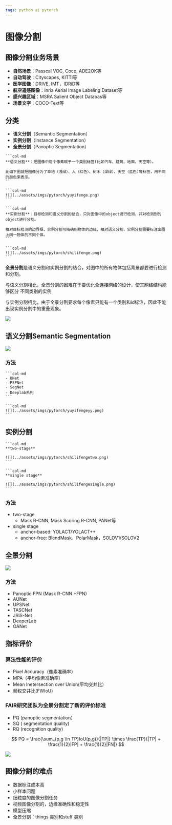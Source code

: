 ```yaml
---
tags: python ai pytorch 
---
```


# 图像分割

## 图像分割业务场景

- **自然场景**：Passcal VOC, Coco, ADE2OK等
- **自动驾驶**：Cityscapes, KITTI等
- **医学图像**：DRIVE, IMT，IDRiD等
- **航空遥感图像**：Inria Aerial Image Labeling Dataset等
- **感兴趣区域**：MSRA Salient Object Databas等
- **场景文字**：COCO-Text等

## 分类

- **语义分割**（Semantic Segmentation）
- **实例分割**（Instance Segmentation）
- **全景分割**（Panoptic Segmentation）

````col
```col-md
**语义分割**：把图像中每个像素赋予一个类别标签(比如汽车、建筑、地面、天空等）。

比如下图就把图像分为了草地（浅绿）、人（红色）、树木（深绿）、天空（蓝色)等标签，用不同的颜色来表示。
```

```col-md
![](../assets/imgs/pytorch/yuyifenge.png)
```
````

````col
```col-md
**实例分割**：目标检测和语义分割的结合，只对图像中的object进行检测，并对检测到的object进行分割。

相对目标检测的边界框，实例分割可精确到物体的边缘，相对语义分割，实例分割需要标注出图上同一物体的不同个体。
```

```col-md
![](../assets/imgs/pytorch/shilifenge.png)
```
````


**全景分割**是语义分割和实例分割的结合，对图中的所有物体包括背景都要进行检测和分割。

与语义分割相比，全景分割的困难在于要优化全连接网络的设计，使其网络结构能够区分 不同类别的实例

与实例分割相比，由于全景分割要求每个像素只能有一个类别和id标注，因此不能出现实例分割中的重叠现象。

![](../assets/imgs/pytorch/changjingfenge.png)

## 语义分割Semantic Segmentation

![](../assets/imgs/pytorch/yuyifengefangfa.png)

### 方法

````col
```col-md
- UNet
- PSPNet
- SegNet
- Deeplab系列
```

```col-md
![](../assets/imgs/pytorch/yuyifengeyy.png)
```
````

## 实例分割

````col
```col-md
**two-stage**

![](../assets/imgs/pytorch/shilifengetwo.png)
```

```col-md
**single stage**

![](../assets/imgs/pytorch/shilifengesingle.png)
```
````

### 方法

- two-stage
	- Mask R-CNN, Mask Scoring R-CNN, PANet等
- single stage
	- anchor-based: YOLACT/YOLACT++
	- anchor-free: BlendMask，PolarMask，SOLOV1/SOLOV2

## 全景分割

![](../assets/imgs/pytorch/quanjingfenge.png)

### 方法

- Panoptic FPN (Mask R-CNN +FPN)
- AUNet
- UPSNet
- TASCNet
- JSIS-Net
- DeeperLab
- OANet

## 指标评价

### 算法性能的评价

- Pixel Accuracy（像素准确率）
- MPA（平均像素准确率）
- Mean Inetersection over Union(平均交并比）
- 频权交井比(FWIoU)

### FAIR研究团队为全景分割定了新的评价标准

- PQ (panoptic segmentation）
- SQ ( segmentation quality)
- RQ (recognition quality)

$$
PQ = \frac{\sum_{p,g \in TP}IoU(p,g)}{|TP|} \times \frac{TP}{|TP| + \frac{1}{2}|FP| + \frac{1}{2}|FN|}
$$

![](../assets/imgs/pytorch/fair.png)

## 图像分割的难点

- 数据标注成本高
- 小样本问题
- 细粒度的图像分割任务
- 视频图像分割的，边缘准确性和稳定性
- 模型压缩
- 全景分割：things 类别和stuff 类别



















